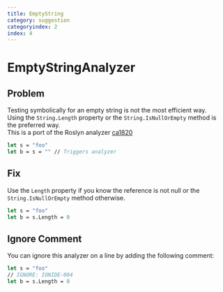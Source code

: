 ```yaml
---
title: EmptyString
category: suggestion
categoryindex: 2
index: 4
---
```

# EmptyStringAnalyzer

## Problem

Testing symbolically for an empty string is not the most efficient way.  
Using the `String.Length` property or the `String.IsNullOrEmpty` method is the preferred way.  
This is a port of the Roslyn analyzer [ca1820](https://learn.microsoft.com/en-us/dotnet/fundamentals/code-analysis/quality-rules/ca1820)

```fsharp
let s = "foo"
let b = s = "" // Triggers analyzer 
```

## Fix

Use the `Length` property if you know the reference is not null or the `String.IsNullOrEmpty` method otherwise.

```fsharp
let s = "foo"
let b = s.Length = 0
```

## Ignore Comment

You can ignore this analyzer on a line by adding the following comment:

```fsharp
let s = "foo"
// IGNORE: IONIDE-004
let b = s.Length = 0
```
